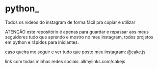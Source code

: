 # python_

Todos os videos do instagram de forma fácil pra copiar e utilizar

ATENÇÃO este repositório é apenas para guardar e repassar aos meus seguidores tudo que aprendo e mostro no meu instagram, todos projetos em python e rápidos para iniciantes.

caso queira me seguir e ver tudo que posto meu instagram: @cake.js

link com todas minhas redes sociais: allmylinks.com/cakejs
